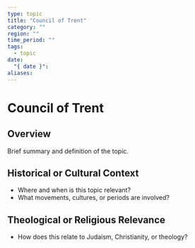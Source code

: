```yaml
---
type: topic
title: "Council of Trent"
category: ""
region: ""
time_period: ""
tags:
  - topic
date:
  "{ date }": 
aliases:
---
```


# Council of Trent

## Overview

Brief summary and definition of the topic.

## Historical or Cultural Context

- Where and when is this topic relevant?
- What movements, cultures, or periods are involved?

## Theological or Religious Relevance

- How does this relate to Judaism, Christianity, or theology?